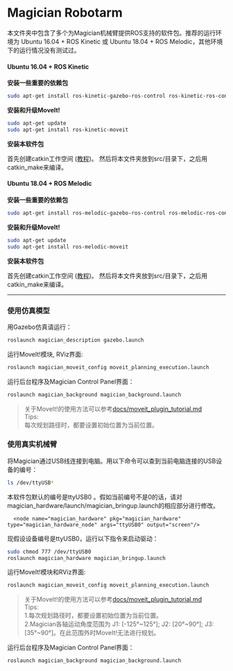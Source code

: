 Magician Robotarm
======
本文件夹中包含了多个为Magician机械臂提供ROS支持的软件包。推荐的运行环境为 Ubuntu 16.04 + ROS Kinetic 或 Ubuntu 18.04 + ROS Melodic，其他环境下的运行情况没有测试过。

#### Ubuntu 16.04 + ROS Kinetic

**安装一些重要的依赖包**
```sh
sudo apt-get install ros-kinetic-gazebo-ros-control ros-kinetic-ros-control ros-kinetic-ros-controllers
```
**安装和升级MoveIt!** 

```sh
sudo apt-get update
sudo apt-get install ros-kinetic-moveit
```

**安装本软件包**

首先创建catkin工作空间 ([教程](http://wiki.ros.org/catkin/Tutorials))。 然后将本文件夹放到src/目录下，之后用catkin_make来编译。

#### Ubuntu 18.04 + ROS Melodic

**安装一些重要的依赖包**
```sh
sudo apt-get install ros-melodic-gazebo-ros-control ros-melodic-ros-control ros-melodic-ros-controllers
```
**安装和升级MoveIt!** 

```sh
sudo apt-get update
sudo apt-get install ros-melodic-moveit
```

**安装本软件包**

首先创建catkin工作空间 ([教程](http://wiki.ros.org/catkin/Tutorials))。 然后将本文件夹放到src/目录下，之后用catkin_make来编译。

---

### 使用仿真模型

用Gazebo仿真请运行：
```sh
roslaunch magician_description gazebo.launch
```

运行MoveIt!模块, RViz界面:
```sh
roslaunch magician_moveit_config moveit_planning_execution.launch
```

运行后台程序及Magician Control Panel界面：
```sh
roslaunch magician_background magician_background.launch
```

> 关于MoveIt!的使用方法可以参考[docs/moveit_plugin_tutorial.md](docs/moveit_plugin_tutorial.md)  
Tips:  
每次规划路径时，都要设置初始位置为当前位置。

### 使用真实机械臂
将Magician通过USB线连接到电脑。用以下命令可以查到当前电脑连接的USB设备的编号：
```sh
ls /dev/ttyUSB*
```
本软件包默认的编号是ttyUSB0 。假如当前编号不是0的话，请对magician_hardware/launch/magician_bringup.launch的相应部分进行修改。
```
  <node name="magician_hardware" pkg="magician_hardware" type="magician_hardware_node" args="ttyUSB0" output="screen"/>
```
现假设设备编号是ttyUSB0，运行以下指令来启动驱动：
```sh
sudo chmod 777 /dev/ttyUSB0
roslaunch magician_hardware magician_bringup.launch
```
运行MoveIt!模块和RViz界面:
```sh
roslaunch magician_moveit_config moveit_planning_execution.launch
```
> 关于MoveIt!的使用方法可以参考[docs/moveit_plugin_tutorial.md](docs/moveit_plugin_tutorial.md)  
Tips:  
1.每次规划路径时，都要设置初始位置为当前位置。  
2.Magician各轴运动角度范围为 J1: [-125°~125°]; J2: [20°~90°]; J3: [35°~90°]。在此范围外时MoveIt!无法进行规划。

运行后台程序及Magician Control Panel界面：
```sh
roslaunch magician_background magician_background.launch
```